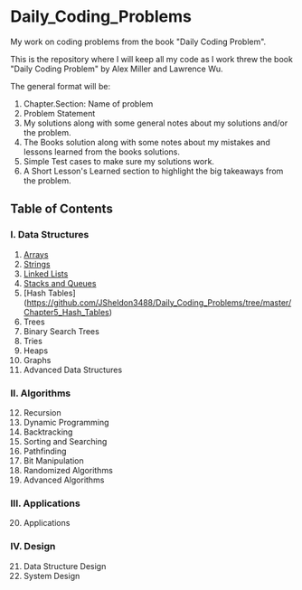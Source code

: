 # Daily_Coding_Problems
My work on coding problems from the book "Daily Coding Problem".

This is the repository where I will keep all my code as I work threw the book "Daily Coding Problem" by Alex Miller and Lawrence Wu. 

The general format will be:

1. Chapter.Section: Name of problem
2. Problem Statement
3. My solutions along with some general notes about my solutions and/or the problem.
4. The Books solution along with some notes about my mistakes and lessons learned from the books solutions.
5. Simple Test cases to make sure my solutions work.
6. A Short Lesson's Learned section to highlight the big takeaways from the problem.

## Table of Contents

### I. Data Structures
1. [Arrays](https://github.com/JSheldon3488/Daily_Coding_Problems/tree/master/Chapter1_Arrays)
2. [Strings](https://github.com/JSheldon3488/Daily_Coding_Problems/tree/master/Chapter2_Strings)
3. [Linked Lists](https://github.com/JSheldon3488/Daily_Coding_Problems/tree/master/Chapter3_LinkedLists)
4. [Stacks and Queues](https://github.com/JSheldon3488/Daily_Coding_Problems/tree/master/Chapter4_Stacks_and_Queues)
5. [Hash Tables] (https://github.com/JSheldon3488/Daily_Coding_Problems/tree/master/Chapter5_Hash_Tables)
6. Trees
7. Binary Search Trees
8. Tries
9. Heaps
10. Graphs
11. Advanced Data Structures

### II. Algorithms
12. Recursion
13. Dynamic Programming
14. Backtracking
15. Sorting and Searching
16. Pathfinding
17. Bit Manipulation
18. Randomized Algorithms
19. Advanced Algorithms

### III. Applications
20. Applications

### IV. Design
21. Data Structure Design
22. System Design
